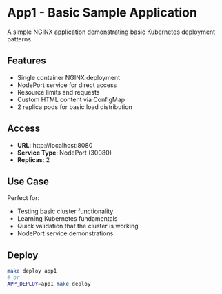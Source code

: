 # App1 - Basic Sample Application

A simple NGINX application demonstrating basic Kubernetes deployment patterns.

## Features
- Single container NGINX deployment
- NodePort service for direct access
- Resource limits and requests
- Custom HTML content via ConfigMap
- 2 replica pods for basic load distribution

## Access
- **URL**: http://localhost:8080
- **Service Type**: NodePort (30080)
- **Replicas**: 2

## Use Case
Perfect for:
- Testing basic cluster functionality
- Learning Kubernetes fundamentals
- Quick validation that the cluster is working
- NodePort service demonstrations

## Deploy
```bash
make deploy app1
# or
APP_DEPLOY=app1 make deploy
```